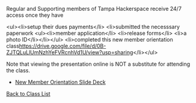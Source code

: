 Regular and Supporting members of Tampa Hackerspace receive 24/7 access once they have

&lt;ul&gt;&lt;li&gt;setup their dues payments&lt;/li&gt; &lt;li&gt;submitted the necesssary paperwork &lt;ul&gt;&lt;li&gt;member application&lt;/li&gt; &lt;li&gt;release forms&lt;/li&gt; &lt;li&gt;a photo ID&lt;/li&gt;&lt;/li&gt;&lt;/ul&gt; &lt;li&gt;completed this new member orientation class<https://drive.google.com/file/d/0B-ZJTQLuLlUmNzhYeFVRcnhVd1U/view?usp=sharing>&lt;/li&gt;&lt;/ul&gt;

Note that viewing the presentation online is NOT a substitute for attending the class.

-   [New Member Orientation Slide Deck](https://drive.google.com/open?id=0BynqFD678bx2SnBVR3FYZGx0c0E&authuser=0)

[Back to Class List](../classes.md "wikilink")
